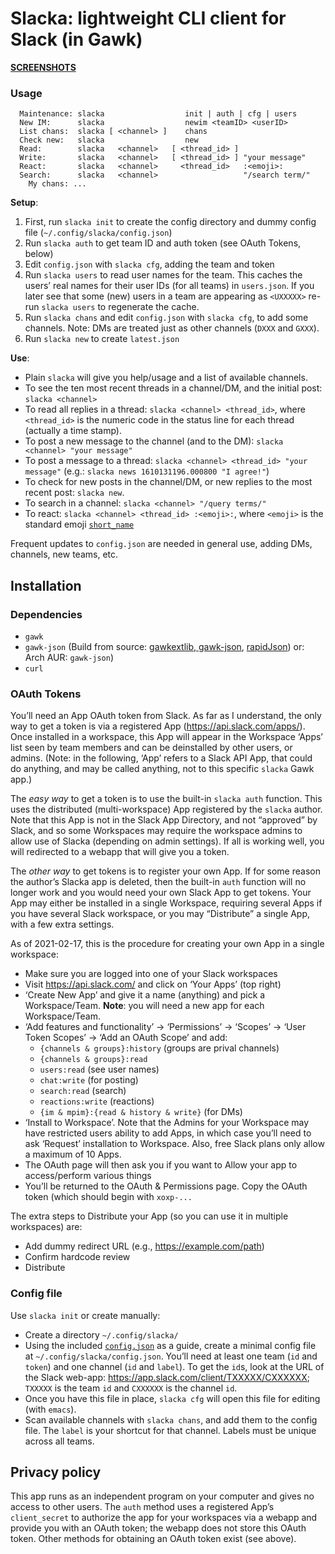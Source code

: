 # Slacka: lightweight CLI client for Slack (in Gawk)

[**SCREENSHOTS**](doc/screenshots.md)

### Usage

```
  Maintenance: slacka                  init | auth | cfg | users
  New IM:      slacka                  newim <teamID> <userID>
  List chans:  slacka [ <channel> ]    chans
  Check new:   slacka                  new
  Read:        slacka   <channel>   [ <thread_id> ] 
  Write:       slacka   <channel>   [ <thread_id> ] "your message"
  React:       slacka   <channel>     <thread_id>   :<emoji>:
  Search:      slacka   <channel>                   "/search term/"
    My chans: ...
```

**Setup**:

 1. First, run `slacka init` to create the config directory and dummy config
    file (`~/.config/slacka/config.json`)
 2. Run `slacka auth` to get team ID and auth token (see OAuth Tokens, below)
 3. Edit `config.json` with `slacka cfg`, adding the team and token
 4. Run `slacka users` to read user names for the team. This caches
    the users’ real names for their user IDs (for all teams) in
    `users.json`. If you later see that some (new) users in a team are
    appearing as `<UXXXXX>` re-run `slacka users` to regenerate the
    cache.
 5. Run `slacka chans` and edit `config.json` with `slacka cfg`, to
    add some channels. Note: DMs are treated just as other channels
    (`DXXX` and `GXXX`).
 6. Run `slacka new` to create `latest.json`

**Use**:

 * Plain `slacka` will give you help/usage and a list of available
   channels.
 * To see the ten most recent threads in a channel/DM, and the initial
   post: `slacka <channel>`
 * To read all replies in a thread: `slacka <channel> <thread_id>`,
   where `<thread_id>` is the numeric code in the status line for each
   thread (actually a time stamp).
 * To post a new message to the channel (and to the DM): `slacka
   <channel> "your message"`
 * To post a message to a thread: `slacka <channel> <thread_id> "your
   message"` (e.g.: `slacka news 1610131196.000800 "I agree!"`)
 * To check for new posts in the channel/DM, or new replies to the most
   recent post: `slacka new`.
 * To search in a channel: `slacka <channel> "/query terms/"`
 * To react: `slacka <channel> <thread_id> :<emoji>:`, where `<emoji>`
   is the standard emoji [`short_name`](emojis.txt)

Frequent updates to `config.json` are needed in general use, adding
DMs, channels, new teams, etc.

## Installation

### Dependencies

 * `gawk`
 * `gawk-json` (Build from source:
   [gawkextlib, gawk-json](https://sourceforge.net/p/gawkextlib/),
   [rapidJson](https://rapidjson.org/)) or: Arch AUR: `gawk-json`)
 * `curl`

### OAuth Tokens

You’ll need an App OAuth token from Slack. As far as I understand, the
only way to get a token is via a registered App
(<https://api.slack.com/apps/>). Once installed in a workspace, this
App will appear in the Workspace ‘Apps’ list seen by team members and
can be deinstalled by other users, or admins. (Note: in the following,
‘App’ refers to a Slack API App, that could do anything, and may be
called anything, not to this specific `slacka` Gawk app.)

The _easy way_ to get a token is to use the built-in `slacka auth`
function. This uses the distributed (multi-workspace) App registered
by the `slacka` author.  Note that this App is not in the Slack App
Directory, and not “approved” by Slack, and so some Workspaces may
require the workspace admins to allow use of Slacka (depending on
admin settings). If all is working well, you will redirected to a
webapp that will give you a token.

The _other way_ to get tokens is to register your own App.  If for
some reason the author’s Slacka app is deleted, then the built-in
`auth` function will no longer work and you would need your own Slack
App to get tokens.  Your App may either be installed in a single
Workspace, requiring several Apps if you have several Slack workspace,
or you may “Distribute” a single App, with a few extra settings.

As of 2021-02-17, this is the procedure for creating your own App in a
single workspace:

 * Make sure you are logged into one of your Slack workspaces
 * Visit <https://api.slack.com/> and click on ‘Your Apps’ (top right)
 * ‘Create New App’ and give it a name (anything) and pick a
   Workspace/Team. **Note**: you will need a new app for each
   Workspace/Team.
 * ‘Add features and functionality’ -> ‘Permissions’ -> ‘Scopes’ ->
   ‘User Token Scopes’ -> ‘Add an OAuth Scope’ and add:
    * `{channels & groups}:history` (groups are prival channels)
    * `{channels & groups}:read`
    * `users:read` (see user names)
    * `chat:write` (for posting)
    * `search:read` (search)
    * `reactions:write` (reactions)
    * `{im & mpim}:{read & history & write}` (for DMs)
 * ‘Install to Workspace’. Note that the Admins for your Workspace may
   have restricted users ability to add Apps, in which case you’ll
   need to ask ‘Request’ installation to Workspace. Also, free Slack
   plans only allow a maximum of 10 Apps.
 * The OAuth page will then ask you if you want to Allow your app to
   access/perform various things
 * You’ll be returned to the OAuth & Permissions page. Copy the OAuth
   token (which should begin with `xoxp-...`

The extra steps to Distribute your App (so you can use it in multiple
workspaces) are:

 * Add dummy redirect URL (e.g., <https://example.com/path>)
 * Confirm hardcode review
 * Distribute

### Config file

Use `slacka init` or create manually:

 * Create a directory `~/.config/slacka/`
 * Using the included [`config.json`](config.json) as a guide, create
   a minimal config file at `~/.config/slacka/config.json`. You’ll
   need at least one team (`id` and `token`) and one channel (`id` and
   `label`). To get the `id`s, look at the URL of the Slack web-app:
   <https://app.slack.com/client/TXXXXX/CXXXXXX>; `TXXXXX` is the team
   `id` and `CXXXXXX` is the channel `id`. 
 * Once you have this file in place, `slacka cfg` will open this file
   for editing (with `emacs`).
 * Scan available channels with `slacka chans`, and add them to the
   config file.  The `label` is your shortcut for that channel. Labels
   must be unique across all teams.

## Privacy policy

This app runs as an independent program on your computer and gives no
access to other users. The `auth` method uses a registered App’s
`client_secret` to authorize the app for your workspaces via a webapp
and provide you with an OAuth token; the webapp does not store this
OAuth token.  Other methods for obtaining an OAuth token exist (see
above).
